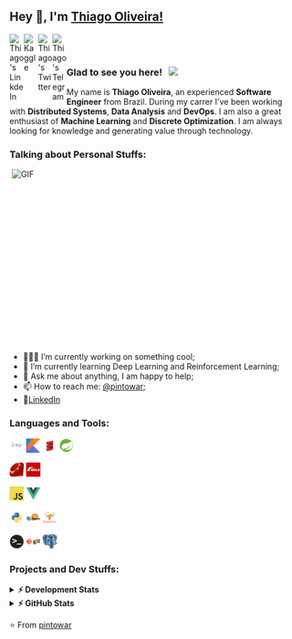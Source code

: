 ## Hey 👋, I'm [Thiago Oliveira!](https://github.com/pintowar/)

<a href="https://www.linkedin.com/in/thiagooliveira81/">
  <img align="left" alt="Thiago's LinkdeIn" width="25" src="https://cdn.jsdelivr.net/npm/simple-icons@v3/icons/linkedin.svg" />
</a>
<a href="https://www.kaggle.com/pintowar">
  <img align="left" alt="Kaggle" width="25" src="https://cdn.jsdelivr.net/npm/simple-icons@3.1.0/icons/kaggle.svg" />
</a>
<a href="https://www.twitter.com/pintowar">
  <img align="left" alt="Thiago's Twitter" width="25" src="https://cdn.jsdelivr.net/npm/simple-icons@v3/icons/twitter.svg" />
</a>
<a href="https://t.me/pintowar">
  <img align="left" alt="Thiago's Telegram" width="25" src="https://cdn.jsdelivr.net/npm/simple-icons@v3/icons/telegram.svg" />
</a>

<br/>
<br/>

### Glad to see you here! &nbsp; ![](https://visitor-badge.glitch.me/badge?page_id=pintowar.pintowar&style=flat-square&color=0088cc)

My name is **Thiago Oliveira**, an experienced **Software Engineer** from Brazil. During my carrer I've been working with **Distributed Systems**, **Data Analysis** and **DevOps**. I am also a great enthusiast of **Machine Learning** and **Discrete Optimization**. I am always looking for knowledge and generating value through technology.

### Talking about Personal Stuffs:

<img align="right" alt="GIF" src="https://github.com/abhisheknaiidu/abhisheknaiidu/blob/master/code.gif?raw=true" width="500" height="320" />

- 👨🏽‍💻 I’m currently working on something cool;
- 🌱 I’m currently learning Deep Learning and Reinforcement Learning; 
- 💬 Ask me about anything, I am happy to help;
- 📫 How to reach me: [@pintowar](https://twitter.com/pintowar);
- 📝[LinkedIn](https://www.linkedin.com/in/thiagooliveira81/)

### Languages and Tools:

<code><img height="25" src="https://raw.githubusercontent.com/github/explore/80688e429a7d4ef2fca1e82350fe8e3517d3494d/topics/java/java.png"></code>
<code><img height="25" src="https://raw.githubusercontent.com/github/explore/80688e429a7d4ef2fca1e82350fe8e3517d3494d/topics/kotlin/kotlin.png"></code>
<code><img height="25" src="https://raw.githubusercontent.com/github/explore/80688e429a7d4ef2fca1e82350fe8e3517d3494d/topics/scala/scala.png"></code>
<code><img height="25" src="https://raw.githubusercontent.com/github/explore/80688e429a7d4ef2fca1e82350fe8e3517d3494d/topics/spring-boot/spring-boot.png"></code>


<code><img height="25" src="https://raw.githubusercontent.com/github/explore/80688e429a7d4ef2fca1e82350fe8e3517d3494d/topics/ruby/ruby.png"></code>
<code><img height="25" src="https://raw.githubusercontent.com/github/explore/80688e429a7d4ef2fca1e82350fe8e3517d3494d/topics/rails/rails.png"></code>

<code><img height="25" src="https://raw.githubusercontent.com/github/explore/80688e429a7d4ef2fca1e82350fe8e3517d3494d/topics/javascript/javascript.png"></code>
<code><img height="25" src="https://raw.githubusercontent.com/github/explore/80688e429a7d4ef2fca1e82350fe8e3517d3494d/topics/vue/vue.png"></code>

<code><img height="25" src="https://raw.githubusercontent.com/github/explore/80688e429a7d4ef2fca1e82350fe8e3517d3494d/topics/python/python.png"></code>
<code><img height="25" src="https://raw.githubusercontent.com/github/explore/80688e429a7d4ef2fca1e82350fe8e3517d3494d/topics/scikit-learn/scikit-learn.png"></code>
<code><img height="25" src="https://raw.githubusercontent.com/github/explore/80688e429a7d4ef2fca1e82350fe8e3517d3494d/topics/tensorflow/tensorflow.png"></code>

<code><img height="25" src="https://raw.githubusercontent.com/github/explore/80688e429a7d4ef2fca1e82350fe8e3517d3494d/topics/terminal/terminal.png"></code>
<code><img height="25" src="https://raw.githubusercontent.com/github/explore/80688e429a7d4ef2fca1e82350fe8e3517d3494d/topics/git/git.png"></code>
<code><img height="25" src="https://raw.githubusercontent.com/github/explore/80688e429a7d4ef2fca1e82350fe8e3517d3494d/topics/postgresql/postgresql.png"></code>

### Projects and Dev Stuffs:

<details>	
  <summary><b>⚡ Development Stats</b></summary>
  <!--START_SECTION:waka-->
**🐱 My Github Data** 

> 🏆 0 Contributions in the Year 2021
 > 
> 📦 167.0 kB Used in Github's Storage 
 > 
> 🚫 Not Opted to Hire
 > 
> 📜 33 Public Repositories 
 > 
> 🔑 1 Private Repository 
 > 
**I'm an Early 🐤** 

```text
🌞 Morning    152 commits    ████░░░░░░░░░░░░░░░░░░░░░   17.18% 
🌆 Daytime    498 commits    ██████████████░░░░░░░░░░░   56.27% 
🌃 Evening    186 commits    █████░░░░░░░░░░░░░░░░░░░░   21.02% 
🌙 Night      49 commits     █░░░░░░░░░░░░░░░░░░░░░░░░   5.54%

```
📅 **I'm Most Productive on Monday** 

```text
Monday       187 commits    █████░░░░░░░░░░░░░░░░░░░░   21.13% 
Tuesday      170 commits    ████░░░░░░░░░░░░░░░░░░░░░   19.21% 
Wednesday    152 commits    ████░░░░░░░░░░░░░░░░░░░░░   17.18% 
Thursday     145 commits    ████░░░░░░░░░░░░░░░░░░░░░   16.38% 
Friday       187 commits    █████░░░░░░░░░░░░░░░░░░░░   21.13% 
Saturday     29 commits     ░░░░░░░░░░░░░░░░░░░░░░░░░   3.28% 
Sunday       15 commits     ░░░░░░░░░░░░░░░░░░░░░░░░░   1.69%

```


📊 **This Week I Spent My Time On** 

```text
⌚︎ Time Zone: America/Fortaleza

💬 Programming Languages: 
Kotlin                   15 hrs 3 mins       ████████████████░░░░░░░░░   63.63% 
Vue.js                   4 hrs 19 mins       ████░░░░░░░░░░░░░░░░░░░░░   18.29% 
Groovy                   1 hr 32 mins        █░░░░░░░░░░░░░░░░░░░░░░░░   6.52% 
JSON                     1 hr 18 mins        █░░░░░░░░░░░░░░░░░░░░░░░░   5.52% 
Other                    25 mins             ░░░░░░░░░░░░░░░░░░░░░░░░░   1.82%

💻 Operating System: 
Linux                    23 hrs 39 mins      █████████████████████████   100.0%

```

**I Mostly Code in Java** 

```text
Java                     8 repos             █████░░░░░░░░░░░░░░░░░░░░   22.86% 
Groovy                   7 repos             █████░░░░░░░░░░░░░░░░░░░░   20.0% 
Kotlin                   5 repos             ███░░░░░░░░░░░░░░░░░░░░░░   14.29% 
Ruby                     4 repos             ██░░░░░░░░░░░░░░░░░░░░░░░   11.43% 
JavaScript               3 repos             ██░░░░░░░░░░░░░░░░░░░░░░░   8.57%

```



<!--END_SECTION:waka-->
</details>

<details>	
  <summary><b>⚡ GitHub Stats</b></summary>

  <img height="180em" src="https://github-readme-stats.vercel.app/api?username=pintowar&show_icons=true&hide_border=true" />
  <img height="180em" src="https://github-readme-stats.vercel.app/api/top-langs/?username=pintowar&show_icons=true&hide_border=true&layout=compact&langs_count=8"/>

</details>


⭐️ From [pintowar](https://github.com/pintowar)
